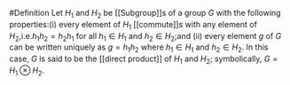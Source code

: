 #Definition 
Let $H_1$ and $H_2$ be [[Subgroup]]s of a group $G$ with the following properties:(i) every element of $H_1$ [[commute]]s with any element of $H_{2}$,i.e.$h_1h_{2}=h_{2}h_{1}$ for all $h_1\in H_{1}$ and $h_2\in H_{2};$and (ii) every element $g$ of $G$ can be written uniquely as $g=h_{1}h_{2}$ where $h_1\in H_{1}$ and $h_2\in H_{2}.$ In this case, $G$ is said to be the [[direct product]] of $H_1$ and $H_2$; symbolically, $G=H_1\otimes H_2.$